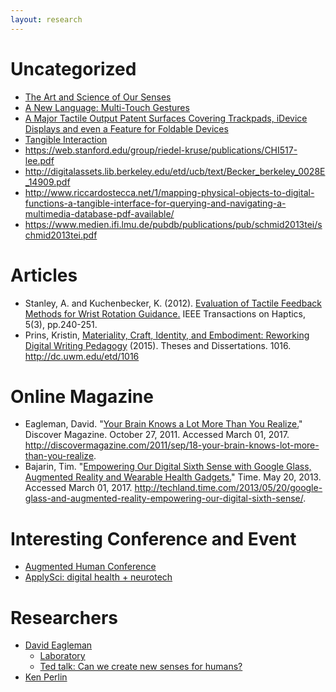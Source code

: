 ```yaml
---
layout: research
---
```


# Uncategorized
+ [The Art and Science of Our Senses](http://www.theatlantic.com/sponsored/lincoln-mkc-moment-to-think/the-art-and-science-of-our-senses/153/)
+ [A New Language: Multi-Touch Gestures](https://www.wgsn.com/blogs/a-new-langage-multi-touch-gestures/#)
+ [A Major Tactile Output Patent Surfaces Covering Trackpads, iDevice Displays and even a Feature for Foldable Devices](http://www.patentlyapple.com/patently-apple/2017/03/a-major-tactile-output-patent-surfaces-covering-trackpads-idevice-displays-and-even-a-feature-for-foldable-devices.html)
+ [Tangible Interaction](https://www.interaction-design.org/literature/book/the-glossary-of-human-computer-interaction/tangible-interaction)
+ https://web.stanford.edu/group/riedel-kruse/publications/CHI517-lee.pdf
+ http://digitalassets.lib.berkeley.edu/etd/ucb/text/Becker_berkeley_0028E_14909.pdf
+ http://www.riccardostecca.net/1/mapping-physical-objects-to-digital-functions-a-tangible-interface-for-querying-and-navigating-a-multimedia-database-pdf-available/
+ https://www.medien.ifi.lmu.de/pubdb/publications/pub/schmid2013tei/schmid2013tei.pdf

# Articles
+ Stanley, A. and Kuchenbecker, K. (2012). [Evaluation of Tactile Feedback Methods for Wrist Rotation Guidance.](https://www.computer.org/csdl/trans/th/2012/03/tth2012030240-abs.html) IEEE Transactions on Haptics, 5(3), pp.240-251.
+ Prins, Kristin, [Materiality, Craft, Identity, and Embodiment: Reworking Digital Writing Pedagogy](http://dc.uwm.edu/cgi/viewcontent.cgi?article=2021&context=etd) (2015). Theses and Dissertations. 1016. 
http://dc.uwm.edu/etd/1016

# Online Magazine
+ Eagleman, David. "[Your Brain Knows a Lot More Than You Realize.](http://discovermagazine.com/2011/sep/18-your-brain-knows-lot-more-than-you-realize)" Discover Magazine. October 27, 2011. Accessed March 01, 2017. http://discovermagazine.com/2011/sep/18-your-brain-knows-lot-more-than-you-realize.
+ Bajarin, Tim. "[Empowering Our Digital Sixth Sense with Google Glass, Augmented Reality and Wearable Health Gadgets.](http://techland.time.com/2013/05/20/google-glass-and-augmented-reality-empowering-our-digital-sixth-sense/)" Time. May 20, 2013. Accessed March 01, 2017. http://techland.time.com/2013/05/20/google-glass-and-augmented-reality-empowering-our-digital-sixth-sense/.

# Interesting Conference and Event
+ [Augmented Human Conference](http://www.augmented-human.com/)
+ [ApplySci: digital health + neurotech](https://blog.applysci.com/)

# Researchers
+ [David Eagleman](http://www.eagleman.com/)
	+ [Laboratory](http://www.eaglemanlab.net/) 
	+ [Ted talk: Can we create new senses for humans?](https://www.ted.com/talks/david_eagleman_can_we_create_new_senses_for_humans/transcript?language=ko#t-450122)
+ [Ken Perlin](http://mrl.nyu.edu/~perlin/)